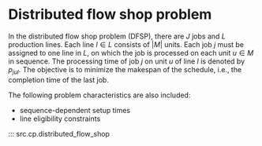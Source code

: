 # Distributed flow shop problem

In the distributed flow shop problem (DFSP), there are $J$ jobs and $L$ production lines. 
Each line $l \in L$ consists of $|M|$ units.
Each job $j$ must be assigned to one line in $L$, on which the job
is processed on each unit $u \in M$ in sequence. The processing time
of job $j$ on unit $u$ of line $l$ is denoted by $p_{jul}$.
The objective is to minimize the makespan of the schedule, i.e., the
completion time of the last job.

The following problem characteristics are also included:

- sequence-dependent setup times
- line eligibility constraints

::: src.cp.distributed_flow_shop

